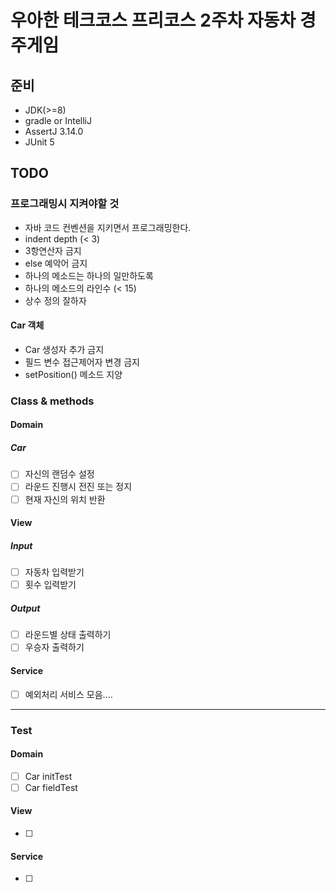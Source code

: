 # 우아한 테크코스 프리코스 2주차 자동차 경주게임

## 준비

- JDK(>=8)
- gradle or IntelliJ
- AssertJ 3.14.0
- JUnit 5

## TODO

### 프로그래밍시 지켜야할 것

- 자바 코드 컨벤션을 지키면서 프로그래밍한다.
- indent depth (< 3)
- 3항연산자 금지
- else 예악어 금지
- 하나의 메소드는 하나의 일만하도록
- 하나의 메소드의 라인수 (< 15)
- 상수 정의 잘하자

#### Car 객체

- Car 생성자 추가 금지
- 필드 변수 접근제어자 변경 금지
- setPosition() 메소드 지양


### Class & methods

#### Domain

#####  Car

- [ ] 자신의 랜덤수 설정
- [ ] 라운드 진행시 전진 또는 정지
- [ ] 현재 자신의 위치 반환

#### View

##### Input

- [ ] 자동차 입력받기
- [ ] 횟수 입력받기

##### Output

- [ ] 라운드별 상태 출력하기
- [ ] 우승자 출력하기

#### Service

- [ ] 예외처리 서비스 모음....

<hr>

### Test

#### Domain

- [ ] Car initTest
- [ ] Car fieldTest

#### View

- [ ]

#### Service

- [ ]